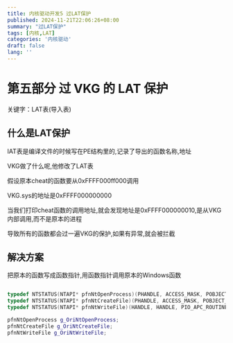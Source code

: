 ```yaml
---
title: 内核驱动开发5 过LAT保护
published: 2024-11-21T22:06:26+08:00
summary: "过LAT保护"
tags: [内核,LAT]
categories: '内核驱动'
draft: false 
lang: ''
---
```


# 第五部分 过 VKG 的 LAT 保护

关键字：LAT表(导入表)

## 什么是LAT保护

IAT表是编译文件的时候写在PE结构里的,记录了导出的函数名称,地址

VKG做了什么呢,他修改了LAT表

假设原本cheat的函数要从0xFFFF000ff000调用

VKG.sys的地址是0xFFFF000000000

当我们打印cheat函数的调用地址,就会发现地址是0xFFFF000000010,是从VKG内部调用,而不是原本的进程

导致所有的函数都会过一遍VKG的保护,如果有异常,就会被拦截

## 解决方案

把原本的函数写成函数指针,用函数指针调用原本的Windows函数 
```C++ 

typedef NTSTATUS(NTAPI* pfnNtOpenProcess)(PHANDLE, ACCESS_MASK, POBJECT_ATTRIBUTES, PCLIENT_ID);
typedef NTSTATUS(NTAPI* pfnNtCreateFile)(PHANDLE, ACCESS_MASK, POBJECT_ATTRIBUTES, PIO_STATUS_BLOCK, PLARGE_INTEGER, ULONG, ULONG, ULONG, ULONG, PVOID, ULONG);
typedef NTSTATUS(NTAPI* pfnNtWriteFile)(HANDLE, HANDLE, PIO_APC_ROUTINE, PVOID, PIO_STATUS_BLOCK, PVOID, ULONG, PLARGE_INTEGER, PULONG);

pfnNtOpenProcess g_OriNtOpenProcess;
pfnNtCreateFile g_OriNtCreateFile;
pfnNtWriteFile g_OriNtWriteFile;
```